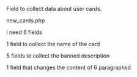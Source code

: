 Field to collect data about user cards.

new_cards.php

i need 6 fields

1 field to collect the name of the card

5 fields to collect the banned description

1 field that changes the content of 6 paragraphsd